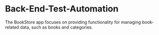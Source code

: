 # Back-End-Test-Automation
The BookStore app focuses on providing functionality for managing book-related data, such as books and categories. 
